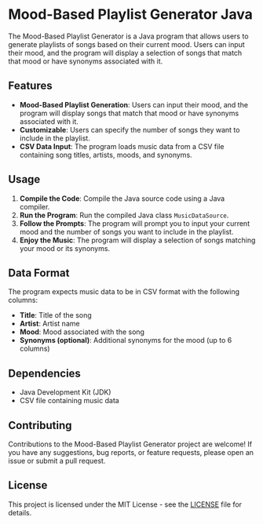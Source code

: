 # Mood-Based Playlist Generator Java

The Mood-Based Playlist Generator is a Java program that allows users to generate playlists of songs based on their current mood. Users can input their mood, and the program will display a selection of songs that match that mood or have synonyms associated with it.

## Features

- **Mood-Based Playlist Generation**: Users can input their mood, and the program will display songs that match that mood or have synonyms associated with it.
- **Customizable**: Users can specify the number of songs they want to include in the playlist.
- **CSV Data Input**: The program loads music data from a CSV file containing song titles, artists, moods, and synonyms.

## Usage

1. **Compile the Code**: Compile the Java source code using a Java compiler.
2. **Run the Program**: Run the compiled Java class `MusicDataSource`.
3. **Follow the Prompts**: The program will prompt you to input your current mood and the number of songs you want to include in the playlist.
4. **Enjoy the Music**: The program will display a selection of songs matching your mood or its synonyms.

## Data Format

The program expects music data to be in CSV format with the following columns:
- **Title**: Title of the song
- **Artist**: Artist name
- **Mood**: Mood associated with the song
- **Synonyms (optional)**: Additional synonyms for the mood (up to 6 columns)

## Dependencies

- Java Development Kit (JDK)
- CSV file containing music data

## Contributing

Contributions to the Mood-Based Playlist Generator project are welcome! If you have any suggestions, bug reports, or feature requests, please open an issue or submit a pull request.

## License

This project is licensed under the MIT License - see the [LICENSE](LICENSE) file for details.
